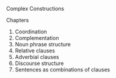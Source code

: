 Complex Constructions

Chapters
1. Coordination
2. Complementation
3. Noun phrase structure
4. Relative clauses
5. Adverbial clauses
6. Discourse structure
7. Sentences as combinations of clauses
